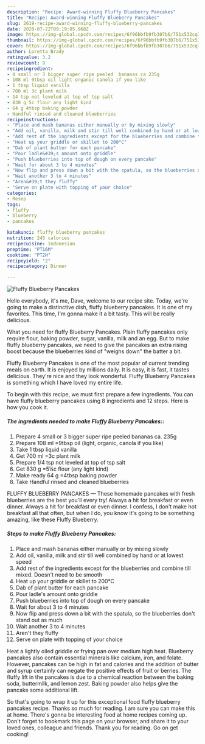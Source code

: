 ```yaml
---
description: "Recipe: Award-winning Fluffy Blueberry Pancakes"
title: "Recipe: Award-winning Fluffy Blueberry Pancakes"
slug: 2619-recipe-award-winning-fluffy-blueberry-pancakes
date: 2020-07-22T09:19:05.968Z
image: https://img-global.cpcdn.com/recipes/6f96bbfb9fb307b6/751x532cq70/fluffy-blueberry-pancakes-recipe-main-photo.jpg
thumbnail: https://img-global.cpcdn.com/recipes/6f96bbfb9fb307b6/751x532cq70/fluffy-blueberry-pancakes-recipe-main-photo.jpg
cover: https://img-global.cpcdn.com/recipes/6f96bbfb9fb307b6/751x532cq70/fluffy-blueberry-pancakes-recipe-main-photo.jpg
author: Loretta Brady
ratingvalue: 3.2
reviewcount: 9
recipeingredient:
- 4 small or 3 bigger super ripe peeled  bananas ca 235g
- 108 ml 9tbsp oil light organic canola if you like
- 1 tbsp liquid vanilla
- 700 ml 3c plant milk
- 14 tsp not leveled at top of tsp salt
- 830 g 5c flour any light kind
- 64 g 4tbsp baking powder
- Handful rinsed and cleaned blueberries
recipeinstructions:
- "Place and mash bananas either manually or by mixing slowly"
- "Add oil, vanilla, milk and stir till well combined by hand or at lowest speed"
- "Add rest of the ingredients except for the blueberries and combine till mixed. Doesn&#39;t need to be smooth"
- "Heat up your griddle or skillet to 200°C"
- "Dab of plant butter for each pancake"
- "Pour ladle&#39;s amount onto griddle"
- "Push blueberries into top of dough on every pancake"
- "Wait for about 3 to 4 minutes"
- "Now flip and press down a bit with the spatula, so the blueberries don&#39;t stand out as much"
- "Wait another 3 to 4 minutes"
- "Aren&#39;t they fluffy"
- "Serve on plate with topping of your choice"
categories:
- Resep
tags:
- fluffy
- blueberry
- pancakes

katakunci: fluffy blueberry pancakes
nutrition: 245 calories
recipecuisine: Indonesian
preptime: "PT16M"
cooktime: "PT2H"
recipeyield: "2"
recipecategory: Dinner

---
```



![Fluffy Blueberry Pancakes](https://img-global.cpcdn.com/recipes/6f96bbfb9fb307b6/751x532cq70/fluffy-blueberry-pancakes-recipe-main-photo.jpg)

Hello everybody, it's me, Dave, welcome to our recipe site. Today, we're going to make a distinctive dish, fluffy blueberry pancakes. It is one of my favorites. This time, I'm gonna make it a bit tasty. This will be really delicious.

What you need for fluffy Blueberry Pancakes. Plain fluffy pancakes only require flour, baking powder, sugar, vanilla, milk and an egg. But to make fluffy blueberry pancakes, we need to give the pancakes an extra rising boost because the blueberries kind of &#34;weighs down&#34; the batter a bit.

Fluffy Blueberry Pancakes is one of the most popular of current trending meals on earth. It is enjoyed by millions daily. It is easy, it is fast, it tastes delicious. They're nice and they look wonderful. Fluffy Blueberry Pancakes is something which I have loved my entire life.


To begin with this recipe, we must first prepare a few ingredients. You can have fluffy blueberry pancakes using 8 ingredients and 12 steps. Here is how you cook it.

##### The ingredients needed to make Fluffy Blueberry Pancakes::

1. Prepare 4 small or 3 bigger super ripe peeled  bananas ca. 235g
1. Prepare 108 ml =9tbsp oil (light, organic, canola if you like)
1. Take 1 tbsp liquid vanilla
1. Get 700 ml =3c plant milk
1. Prepare 1/4 tsp not leveled at top of tsp salt
1. Get 830 g =5¼c flour (any light kind)
1. Make ready 64 g =4tbsp baking powder
1. Take Handful rinsed and cleaned blueberries


FLUFFY BLUEBERRY PANCAKES — These homemade pancakes with fresh blueberries are the best you&#39;ll every try! Always a hit for breakfast or even dinner. Always a hit for breakfast or even dinner. I confess, I don&#39;t make hot breakfast all that often, but when I do, you know it&#39;s going to be something amazing, like these Fluffy Blueberry. 

##### Steps to make Fluffy Blueberry Pancakes:

1. Place and mash bananas either manually or by mixing slowly
1. Add oil, vanilla, milk and stir till well combined by hand or at lowest speed
1. Add rest of the ingredients except for the blueberries and combine till mixed. Doesn&#39;t need to be smooth
1. Heat up your griddle or skillet to 200°C
1. Dab of plant butter for each pancake
1. Pour ladle&#39;s amount onto griddle
1. Push blueberries into top of dough on every pancake
1. Wait for about 3 to 4 minutes
1. Now flip and press down a bit with the spatula, so the blueberries don&#39;t stand out as much
1. Wait another 3 to 4 minutes
1. Aren&#39;t they fluffy
1. Serve on plate with topping of your choice


Heat a lightly oiled griddle or frying pan over medium high heat. Blueberry pancakes also contain essential minerals like calcium, iron, and folate. However, pancakes can be high in fat and calories and the addition of butter and syrup certainly can negate the positive effects of fruit or berries. The fluffy lift in the pancakes is due to a chemical reaction between the baking soda, buttermilk, and lemon zest. Baking powder also helps give the pancake some additional lift. 

So that's going to wrap it up for this exceptional food fluffy blueberry pancakes recipe. Thanks so much for reading. I am sure you can make this at home. There's gonna be interesting food at home recipes coming up. Don't forget to bookmark this page on your browser, and share it to your loved ones, colleague and friends. Thank you for reading. Go on get cooking!
